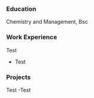 ### Education
Chemistry and Management, Bsc

### Work Experience
Test
- Test
  
### Projects
Test
-Test
